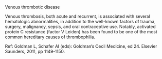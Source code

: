 Venous thrombotic disease

Venous thrombosis, both acute and recurrent, is associated with several hematologic abnormalities, in addition to the well-known factors of trauma, surgery, malignancy, sepsis, and oral contraceptive use. Notably, activated protein C resistance (factor V Leiden) has been found to be one of the most common hereditary causes of thrombophilia.

Ref:  Goldman L, Schafer AI (eds): Goldman’s Cecil Medicine, ed 24. Elsevier Saunders, 2011, pp 1149-1150.